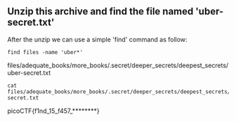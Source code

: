 ## Unzip this archive and find the file named 'uber-secret.txt'

After the unzip we can use a simple 'find' command as follow:
```
find files -name 'uber*' 
```
files/adequate_books/more_books/.secret/deeper_secrets/deepest_secrets/uber-secret.txt

```
cat files/adequate_books/more_books/.secret/deeper_secrets/deepest_secrets/uber-secret.txt
```

picoCTF{f1nd_15_f457_********}
